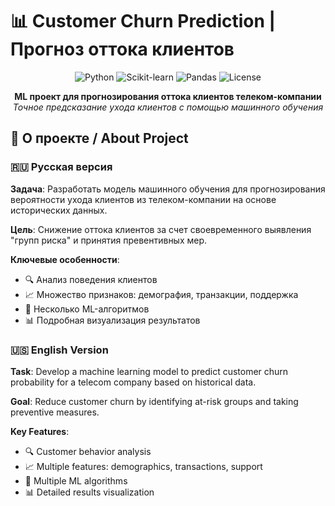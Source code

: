 # 📊 Customer Churn Prediction | Прогноз оттока клиентов

<div align="center">

![Python](https://img.shields.io/badge/Python-3.8%2B-blue?logo=python)
![Scikit-learn](https://img.shields.io/badge/Scikit--learn-1.2%2B-orange?logo=scikit-learn)
![Pandas](https://img.shields.io/badge/Pandas-1.5%2B-lightblue?logo=pandas)
![License](https://img.shields.io/badge/License-MIT-green)

**ML проект для прогнозирования оттока клиентов телеком-компании**  
*Точное предсказание ухода клиентов с помощью машинного обучения*

</div>

## 🎯 О проекте / About Project

### 🇷🇺 Русская версия
**Задача**: Разработать модель машинного обучения для прогнозирования вероятности ухода клиентов из телеком-компании на основе исторических данных.

**Цель**: Снижение оттока клиентов за счет своевременного выявления "групп риска" и принятия превентивных мер.

**Ключевые особенности**:
- 🔍 Анализ поведения клиентов
- 📈 Множество признаков: демография, транзакции, поддержка
- 🤖 Несколько ML-алгоритмов
- 📊 Подробная визуализация результатов

### 🇺🇸 English Version
**Task**: Develop a machine learning model to predict customer churn probability for a telecom company based on historical data.

**Goal**: Reduce customer churn by identifying at-risk groups and taking preventive measures.

**Key Features**:
- 🔍 Customer behavior analysis
- 📈 Multiple features: demographics, transactions, support
- 🤖 Multiple ML algorithms
- 📊 Detailed results visualization
